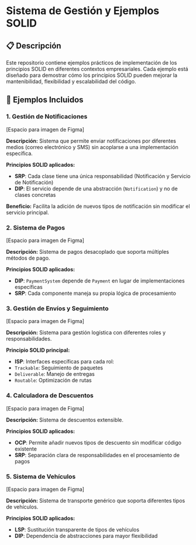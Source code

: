 # Sistema de Gestión y Ejemplos SOLID

## 📋 Descripción
Este repositorio contiene ejemplos prácticos de implementación de los principios SOLID en diferentes contextos empresariales. Cada ejemplo está diseñado para demostrar cómo los principios SOLID pueden mejorar la mantenibilidad, flexibilidad y escalabilidad del código.

## 🎯 Ejemplos Incluidos

### 1. Gestión de Notificaciones

[Espacio para imagen de Figma]

**Descripción:** Sistema que permite enviar notificaciones por diferentes medios (correo electrónico y SMS) sin acoplarse a una implementación específica.

**Principios SOLID aplicados:**
- **SRP**: Cada clase tiene una única responsabilidad (Notificación y Servicio de Notificación)
- **DIP**: El servicio depende de una abstracción (`Notification`) y no de clases concretas

**Beneficio:** Facilita la adición de nuevos tipos de notificación sin modificar el servicio principal.

### 2. Sistema de Pagos

[Espacio para imagen de Figma]

**Descripción:** Sistema de pagos desacoplado que soporta múltiples métodos de pago.

**Principios SOLID aplicados:**
- **DIP**: `PaymentSystem` depende de `Payment` en lugar de implementaciones específicas
- **SRP**: Cada componente maneja su propia lógica de procesamiento

### 3. Gestión de Envíos y Seguimiento

[Espacio para imagen de Figma]

**Descripción:** Sistema para gestión logística con diferentes roles y responsabilidades.

**Principio SOLID principal:**
- **ISP**: Interfaces específicas para cada rol:
 - `Trackable`: Seguimiento de paquetes
 - `Deliverable`: Manejo de entregas
 - `Routable`: Optimización de rutas

### 4. Calculadora de Descuentos

[Espacio para imagen de Figma]

**Descripción:** Sistema de descuentos extensible.

**Principios SOLID aplicados:**
- **OCP**: Permite añadir nuevos tipos de descuento sin modificar código existente
- **SRP**: Separación clara de responsabilidades en el procesamiento de pagos

### 5. Sistema de Vehículos

[Espacio para imagen de Figma]

**Descripción:** Sistema de transporte genérico que soporta diferentes tipos de vehículos.

**Principios SOLID aplicados:**
- **LSP**: Sustitución transparente de tipos de vehículos
- **DIP**: Dependencia de abstracciones para mayor flexibilidad